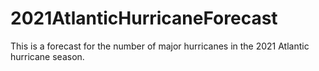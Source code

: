 # 2021AtlanticHurricaneForecast
This is a forecast for the number of major hurricanes in the 2021 Atlantic hurricane season.
